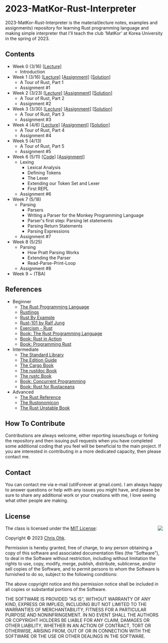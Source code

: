 # 2023-MatKor-Rust-Interpreter

2023-MatKor-Rust-Interpreter is the material(lecture notes, examples and assignments) repository for learning Rust programming language and making simple interpreter that I'll teach the club 'MatKor' at Korea University in the spring of 2023.

## Contents

- Week 0 (3/16) [[Lecture]](./1%20-%20Lecture/230316%20-%20Rust%20Basic%20%2B%20Make%20Interpreter%2C%20Week%200.pdf)
  - Introduction
- Week 1 (3/16) [[Lecture]](./1%20-%20Lecture/230316%20-%20Rust%20Basic%20%2B%20Make%20Interpreter%2C%20Week%201.pdf) [[Assignment]](./3%20-%20Assignment/230316%20-%20Rust%20Basic%20%2B%20Make%20Interpreter%2C%20Week%201/) [[Solution]](./4%20-%20Solution/230316%20-%20Rust%20Basic%20%2B%20Make%20Interpreter%2C%20Week%201/)
  - A Tour of Rust, Part 1
  - Assignment #1
- Week 2 (3/23) [[Lecture]](./1%20-%20Lecture/230323%20-%20Rust%20Basic%20%2B%20Make%20Interpreter%2C%20Week%202.pdf) [[Assignment]](./3%20-%20Assignment/230323%20-%20Rust%20Basic%20%2B%20Make%20Interpreter%2C%20Week%202/) [[Solution]](./4%20-%20Solution/230323%20-%20Rust%20Basic%20%2B%20Make%20Interpreter%2C%20Week%202/)
  - A Tour of Rust, Part 2
  - Assignment #2
- Week 3 (3/30) [[Lecture]](./1%20-%20Lecture/230330%20-%20Rust%20Basic%20%2B%20Make%20Interpreter%2C%20Week%203.pdf) [[Assignment]](./3%20-%20Assignment/230330%20-%20Rust%20Basic%20%2B%20Make%20Interpreter%2C%20Week%203/) [[Solution]](./4%20-%20Solution/230330%20-%20Rust%20Basic%20%2B%20Make%20Interpreter%2C%20Week%203/)
  - A Tour of Rust, Part 3
  - Assignment #3
- Week 4 (4/6) [[Lecture]](./1%20-%20Lecture/230406%20-%20Rust%20Basic%20%2B%20Make%20Interpreter%2C%20Week%204.pdf) [[Assignment]](./3%20-%20Assignment/230406%20-%20Rust%20Basic%20%2B%20Make%20Interpreter%2C%20Week%204/) [[Solution]](./4%20-%20Solution/230406%20-%20Rust%20Basic%20%2B%20Make%20Interpreter%2C%20Week%204/)
  - A Tour of Rust, Part 4
  - Assignment #4
- Week 5 (4/13)
  - A Tour of Rust, Part 5
  - Assignment #5
- Week 6 (5/11) [[Code]](./2%20-%20Code/230511%20-%20Rust%20Basic%20%2B%20Make%20Interpreter%2C%20Week%206/) [[Assignment]](./3%20-%20Assignment/230511%20-%20Rust%20Basic%20%2B%20Make%20Interpreter%2C%20Week%206/)
  - Lexing
    - Lexical Analysis
    - Defining Tokens
    - The Lexer
    - Extending our Token Set and Lexer
    - First REPL
  - Assignment #6
- Week 7 (5/18)
  - Parsing
    - Parsers
    - Writing a Parser for the Monkey Programming Language
    - Parser's first step: Parsing let statements
    - Parsing Return Statements
    - Parsing Expressions
  - Assignment #7
- Week 8 (5/25)
  - Parsing
    - How Pratt Parsing Works
    - Extending the Parser
    - Read-Parse-Print-Loop
  - Assignment #8
- Week 9 ~ (TBA)
  
## References

- Beginner
  * [The Rust Programming Language](https://doc.rust-lang.org/book/)
  * [Rustlings](https://github.com/rust-lang/rustlings/)
  * [Rust By Example](https://doc.rust-lang.org/stable/rust-by-example/)
  * [Rust-101 by Ralf Jung](https://www.ralfj.de/projects/rust-101/main.html)
  * [Exercism - Rust](https://exercism.org/tracks/rust)
  * [Book: The Rust Programming Language](http://www.yes24.com/Product/Goods/83075894)
  * [Book: Rust in Action](https://www.manning.com/books/rust-in-action)
  * [Book: Programming Rust](https://www.oreilly.com/library/view/programming-rust-2nd/9781492052586/)
- Intermediate
  * [The Standard Library](https://doc.rust-lang.org/std/index.html)
  * [The Edition Guide](https://doc.rust-lang.org/edition-guide/index.html)
  * [The Cargo Book](https://doc.rust-lang.org/cargo/index.html)
  * [The rustdoc Book](https://doc.rust-lang.org/rustdoc/index.html)
  * [The rustc Book](https://doc.rust-lang.org/rustc/index.html)
  * [Book: Concurrent Programming](http://www.yes24.com/Product/Goods/108570426)
  * [Book: Rust for Rustaceans](https://rust-for-rustaceans.com/)
- Advanced
  * [The Rust Reference](https://doc.rust-lang.org/reference/index.html)
  * [The Rustonomicon](https://doc.rust-lang.org/nomicon/index.html)
  * [The Rust Unstable Book](https://doc.rust-lang.org/nightly/unstable-book/index.html)

## How To Contribute

Contributions are always welcome, either reporting issues/bugs or forking the repository and then issuing pull requests when you have completed some additional coding that you feel will be beneficial to the main project. If you are interested in contributing in a more dedicated capacity, then please contact me.

## Contact

You can contact me via e-mail (utilForever at gmail.com). I am always happy to answer questions or help with any issues you might have, and please be sure to share any additional work or your creations with me, I love seeing what other people are making.

## License

<img align="right" src="http://opensource.org/trademarks/opensource/OSI-Approved-License-100x137.png">

The class is licensed under the [MIT License](http://opensource.org/licenses/MIT):

Copyright &copy; 2023 [Chris Ohk](http://www.github.com/utilForever).

Permission is hereby granted, free of charge, to any person obtaining a copy of this software and associated documentation files (the "Software"), to deal in the Software without restriction, including without limitation the rights to use, copy, modify, merge, publish, distribute, sublicense, and/or sell copies of the Software, and to permit persons to whom the Software is furnished to do so, subject to the following conditions:

The above copyright notice and this permission notice shall be included in all copies or substantial portions of the Software.

THE SOFTWARE IS PROVIDED "AS IS", WITHOUT WARRANTY OF ANY KIND, EXPRESS OR IMPLIED, INCLUDING BUT NOT LIMITED TO THE WARRANTIES OF MERCHANTABILITY, FITNESS FOR A PARTICULAR PURPOSE AND NONINFRINGEMENT. IN NO EVENT SHALL THE AUTHORS OR COPYRIGHT HOLDERS BE LIABLE FOR ANY CLAIM, DAMAGES OR OTHER LIABILITY, WHETHER IN AN ACTION OF CONTRACT, TORT OR OTHERWISE, ARISING FROM, OUT OF OR IN CONNECTION WITH THE SOFTWARE OR THE USE OR OTHER DEALINGS IN THE SOFTWARE.
